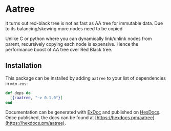 # Aatree

It turns out red-black tree is not as fast as AA tree for immutable data. Due to its balancing/skewing more nodes need to be copied

Unlike C or python where you can dynamically link/unlink nodes from parent, recursively copying each node is expensive. Hence the performance boost of AA tree over Red Black tree.

## Installation

This package can be installed by adding `aatree` to your list of dependencies in `mix.exs`:

```elixir
def deps do
  [{:aatree, "~> 0.1.0"}]
end
```

Documentation can be generated with [ExDoc](https://github.com/elixir-lang/ex_doc)
and published on [HexDocs](https://hexdocs.pm). Once published, the docs can
be found at [https://hexdocs.pm/aatree](https://hexdocs.pm/aatree).


